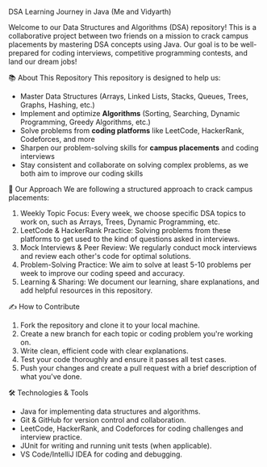 DSA Learning Journey in Java (Me and Vidyarth)

Welcome to our Data Structures and Algorithms (DSA) repository! 
This is a collaborative project between two friends on a mission to crack campus placements by mastering DSA concepts using Java. 
Our goal is to be well-prepared for coding interviews, competitive programming contests, and land our dream jobs!

📚 About This Repository
This repository is designed to help us:
- Master Data Structures (Arrays, Linked Lists, Stacks, Queues, Trees, Graphs, Hashing, etc.)
- Implement and optimize **Algorithms** (Sorting, Searching, Dynamic Programming, Greedy Algorithms, etc.)
- Solve problems from **coding platforms** like LeetCode, HackerRank, Codeforces, and more
- Sharpen our problem-solving skills for **campus placements** and coding interviews
- Stay consistent and collaborate on solving complex problems, as we both aim to improve our coding skills

🚀 Our Approach
We are following a structured approach to crack campus placements:
1. Weekly Topic Focus: Every week, we choose specific DSA topics to work on, such as Arrays, Trees, Dynamic Programming, etc.
2. LeetCode & HackerRank Practice: Solving problems from these platforms to get used to the kind of questions asked in interviews.
3. Mock Interviews & Peer Review: We regularly conduct mock interviews and review each other's code for optimal solutions.
4. Problem-Solving Practice: We aim to solve at least 5-10 problems per week to improve our coding speed and accuracy.
5. Learning & Sharing: We document our learning, share explanations, and add helpful resources in this repository.

✍️ How to Contribute
1. Fork the repository and clone it to your local machine.
2. Create a new branch for each topic or coding problem you're working on.
3. Write clean, efficient code with clear explanations.
4. Test your code thoroughly and ensure it passes all test cases.
5. Push your changes and create a pull request with a brief description of what you've done.

🛠️ Technologies & Tools
- Java for implementing data structures and algorithms.
- Git & GitHub for version control and collaboration.
- LeetCode, HackerRank, and Codeforces for coding challenges and interview practice.
- JUnit for writing and running unit tests (when applicable).
- VS Code/IntelliJ IDEA for coding and debugging.

